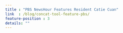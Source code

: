```yaml
---
title : "PBS NewsHour Features Resident Catie Cuan"
link  : /blog/concat-tool-feature-pbs/
feature-position : 3
details: ""
---
```

